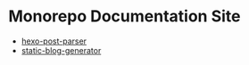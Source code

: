 # Monorepo Documentation Site
- [hexo-post-parser](./hexo-post-parser)
- [static-blog-generator](./static-blog-generator)